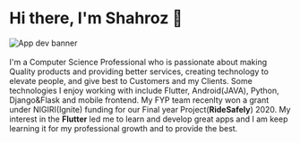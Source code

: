 # Hi there, I'm Shahroz 👋<br>
![App dev banner](https://user-images.githubusercontent.com/50264214/91230225-9150b780-e744-11ea-99cf-366f81ac8351.png)<br><br>
I'm a Computer Science Professional who is passionate about making Quality products and providing better services, creating technology to elevate people, and give best to Customers and my Clients. Some technologies I enjoy working with include Flutter, Android(JAVA), Python, Django&Flask and mobile frontend. My FYP team recenlty won a grant under NIGIRI(Ignite) funding for our Final year Project(**RideSafely**) 2020. My interest in the **Flutter** led me to learn and develop great apps and I am keep learning it for my professional growth and to provide the best.

<!--
**Shahrozjd/Shahrozjd** is a ✨ _special_ ✨ repository because its `README.md` (this file) appears on your GitHub profile.

Here are some ideas to get you started:

- 🔭 I’m currently working on ...
- 🌱 I’m currently learning ...
- 👯 I’m looking to collaborate on ...
- 🤔 I’m looking for help with ...
- 💬 Ask me about ...
- 📫 How to reach me: ...
- 😄 Pronouns: ...
- ⚡ Fun fact: ...
-->
